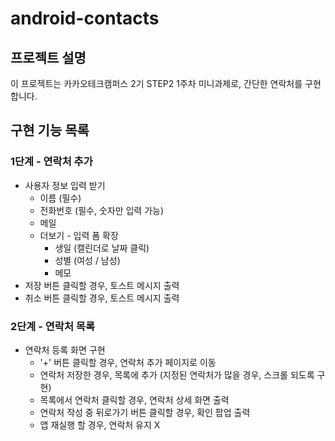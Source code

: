 # android-contacts

## 프로젝트 설명
이 프로젝트는 카카오테크캠퍼스 2기 STEP2 1주차 미니과제로, 간단한 연락처를 구현합니다.

## 구현 기능 목록
### 1단계 - 연락처 추가
- 사용자 정보 입력 받기
  - 이름 (필수)
  - 전화번호 (필수, 숫자만 입력 가능)
  - 메일
  - 더보기 - 입력 폼 확장
    - 생일 (캘린더로 날짜 클릭)
    - 성별 (여성 / 남성)
    - 메모
- 저장 버튼 클릭할 경우, 토스트 메시지 출력
- 취소 버튼 클릭할 경우, 토스트 메시지 출력

### 2단계 - 연락처 목록
- 연락처 등록 화면 구현
  - '+' 버튼 클릭할 경우, 연락처 추가 페이지로 이동
  - 연락처 저장한 경우, 목록에 추가 (지정된 연락처가 많을 경우, 스크롤 되도록 구현)
  - 목록에서 연락처 클릭할 경우, 연락처 상세 화면 출력
  - 연락처 작성 중 뒤로가기 버튼 클릭할 경우, 확인 팝업 출력
  - 앱 재실행 할 경우, 연락처 유지 X
